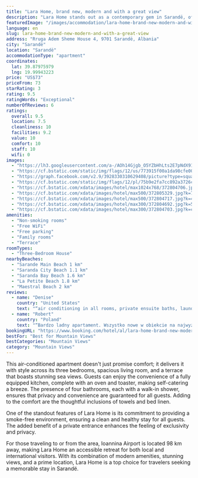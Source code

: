 ```yaml
---
title: "Lara Home, brand new, modern and with a great view"
description: "Lara Home stands out as a contemporary gem in Sarandë, offering guests a unique blend of modern comfort and breathtaking views."
featuredImage: "/images/accommodation/lara-home-brand-new-modern-and-with-a-great-view-AOh14Gjgb_O5.jpg"
language: en
slug: lara-home-brand-new-modern-and-with-a-great-view
address: "Rruga Adem Sheme House 4, 9701 Sarandë, Albania"
city: "Sarandë"
location: "Sarandë"
accommodationType: "apartment"
coordinates:
  lat: 39.87975979
  lng: 19.99943223
price: "US$73"
priceFrom: 73
starRating: 3
rating: 9.5
ratingWords: "Exceptional"
numberOfReviews: 6
ratings:
  overall: 9.5
  location: 7.5
  cleanliness: 10
  facilities: 9.2
  value: 10
  comfort: 10
  staff: 10
  wifi: 0
images:
  - "https://lh3.googleusercontent.com/a-/AOh14Gjgb_O5YZbHhLts2E7pNdX91GTU-XYmzvnOfhuElg=s96-c64"
  - "https://cf.bstatic.com/static/img/flags/12/us/773915f00a1da98cfe003f9e7bf29d8b3905dd22.png"
  - "https://graph.facebook.com/v2.9/3928330310629408/picture?type=square&height=64&width=64"
  - "https://cf.bstatic.com/static/img/flags/12/pl/75b9e2fa7cc892a3726c29a937b2006c7f5beffd.png"
  - "https://cf.bstatic.com/xdata/images/hotel/max1024x768/372804706.jpg?k=b9e1d5febf39b08bcaf45e4e1bc35f4bf21c30818da77abee6cf7adc9211950f&o=&hp=1"
  - "https://cf.bstatic.com/xdata/images/hotel/max500/372805329.jpg?k=7d064e9df143999748e2b224222c8168b46b804b4cd961af2dfdebf5129a8657&o=&hp=1"
  - "https://cf.bstatic.com/xdata/images/hotel/max500/372804717.jpg?k=4856fae0c9125595e1e5665b587c77e7210159a76ea72b62e38f0b7ec00f932b&o=&hp=1"
  - "https://cf.bstatic.com/xdata/images/hotel/max300/372804692.jpg?k=518a59a6af096c05ad5eb789b586cb356df21add5e237b5a9521a1e93b163568&o=&hp=1"
  - "https://cf.bstatic.com/xdata/images/hotel/max300/372804703.jpg?k=c9f69b2481b501169c39ef16affe06a6626b666eb47e421ad56ee54a5a257f02&o=&hp=1"
amenities:
  - "Non-smoking rooms"
  - "Free WiFi"
  - "Free parking"
  - "Family rooms"
  - "Terrace"
roomTypes:
  - "Three-Bedroom House"
nearbyBeaches:
  - "Sarande Main Beach 1 km"
  - "Saranda City Beach 1.1 km"
  - "Saranda Bay Beach 1.6 km"
  - "La Petite Beach 1.8 km"
  - "Maestral Beach 2 km"
reviews:
  - name: "Denise"
    country: "United States"
    text: "“air conditioning in all rooms, private ensuite baths, laundry and so much space. Beautiful home. Responded quickly to requests.”"
  - name: "Robert"
    country: "Poland"
    text: "“Bardzo ladny apartament. Wszystko nowe w obiekcie na najwyższym poziomie . Pomieszczenia klimatyzowane . Polecam każdemu. Właściciel bardzo mily i pomocny w każdej sytuacji.”"
bookingURL: "https://www.booking.com/hotel/al/lara-home-brand-new-modern-and-with-a-great-view.en-gb.html?aid=8035640"
bestFor: "Best for Mountain Views"
bestCategories: "Mountain Views"
category: "Mountain Views"
---
```


This air-conditioned apartment doesn't just promise comfort; it delivers it with style across its three bedrooms, spacious living room, and a terrace that boasts stunning sea views. Guests can enjoy the convenience of a fully equipped kitchen, complete with an oven and toaster, making self-catering a breeze. The presence of four bathrooms, each with a walk-in shower, ensures that privacy and convenience are guaranteed for all guests. Adding to the comfort are the thoughtful inclusions of towels and bed linen.

One of the standout features of Lara Home is its commitment to providing a smoke-free environment, ensuring a clean and healthy stay for all guests. The added benefit of a private entrance enhances the feeling of exclusivity and privacy.

For those traveling to or from the area, Ioannina Airport is located 98 km away, making Lara Home an accessible retreat for both local and international visitors. With its combination of modern amenities, stunning views, and a prime location, Lara Home is a top choice for travelers seeking a memorable stay in Sarandë.